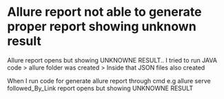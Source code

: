 
# Allure report not able to generate proper report showing unknown result

Allure report opens but showing UNKNOWNE RESULT..
I tried to run JAVA code > allure folder was created > Inside that JSON files also created

When I run code for generate allure report through cmd e.g allure serve followed_By_Link
report opens but showing UNKNOWNE RESULT


        